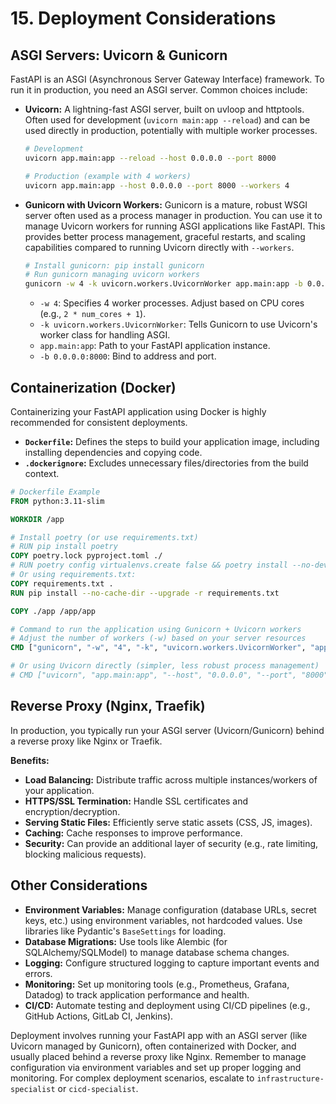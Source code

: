 # 15. Deployment Considerations

## ASGI Servers: Uvicorn & Gunicorn

FastAPI is an ASGI (Asynchronous Server Gateway Interface) framework. To run it in production, you need an ASGI server. Common choices include:

-   **Uvicorn:** A lightning-fast ASGI server, built on uvloop and httptools. Often used for development (`uvicorn main:app --reload`) and can be used directly in production, potentially with multiple worker processes.
    ```bash
    # Development
    uvicorn app.main:app --reload --host 0.0.0.0 --port 8000

    # Production (example with 4 workers)
    uvicorn app.main:app --host 0.0.0.0 --port 8000 --workers 4
    ```
-   **Gunicorn with Uvicorn Workers:** Gunicorn is a mature, robust WSGI server often used as a process manager in production. You can use it to manage Uvicorn workers for running ASGI applications like FastAPI. This provides better process management, graceful restarts, and scaling capabilities compared to running Uvicorn directly with `--workers`.
    ```bash
    # Install gunicorn: pip install gunicorn
    # Run gunicorn managing uvicorn workers
    gunicorn -w 4 -k uvicorn.workers.UvicornWorker app.main:app -b 0.0.0.0:8000
    ```
    -   `-w 4`: Specifies 4 worker processes. Adjust based on CPU cores (e.g., `2 * num_cores + 1`).
    -   `-k uvicorn.workers.UvicornWorker`: Tells Gunicorn to use Uvicorn's worker class for handling ASGI.
    -   `app.main:app`: Path to your FastAPI application instance.
    -   `-b 0.0.0.0:8000`: Bind to address and port.

## Containerization (Docker)

Containerizing your FastAPI application using Docker is highly recommended for consistent deployments.

-   **`Dockerfile`:** Defines the steps to build your application image, including installing dependencies and copying code.
-   **`.dockerignore`:** Excludes unnecessary files/directories from the build context.

```dockerfile
# Dockerfile Example
FROM python:3.11-slim

WORKDIR /app

# Install poetry (or use requirements.txt)
# RUN pip install poetry
COPY poetry.lock pyproject.toml ./
# RUN poetry config virtualenvs.create false && poetry install --no-dev --no-interaction --no-ansi
# Or using requirements.txt:
COPY requirements.txt .
RUN pip install --no-cache-dir --upgrade -r requirements.txt

COPY ./app /app/app

# Command to run the application using Gunicorn + Uvicorn workers
# Adjust the number of workers (-w) based on your server resources
CMD ["gunicorn", "-w", "4", "-k", "uvicorn.workers.UvicornWorker", "app.main:app", "-b", "0.0.0.0:8000"]

# Or using Uvicorn directly (simpler, less robust process management)
# CMD ["uvicorn", "app.main:app", "--host", "0.0.0.0", "--port", "8000"]
```

## Reverse Proxy (Nginx, Traefik)

In production, you typically run your ASGI server (Uvicorn/Gunicorn) behind a reverse proxy like Nginx or Traefik.

**Benefits:**

-   **Load Balancing:** Distribute traffic across multiple instances/workers of your application.
-   **HTTPS/SSL Termination:** Handle SSL certificates and encryption/decryption.
-   **Serving Static Files:** Efficiently serve static assets (CSS, JS, images).
-   **Caching:** Cache responses to improve performance.
-   **Security:** Can provide an additional layer of security (e.g., rate limiting, blocking malicious requests).

## Other Considerations

-   **Environment Variables:** Manage configuration (database URLs, secret keys, etc.) using environment variables, not hardcoded values. Use libraries like Pydantic's `BaseSettings` for loading.
-   **Database Migrations:** Use tools like Alembic (for SQLAlchemy/SQLModel) to manage database schema changes.
-   **Logging:** Configure structured logging to capture important events and errors.
-   **Monitoring:** Set up monitoring tools (e.g., Prometheus, Grafana, Datadog) to track application performance and health.
-   **CI/CD:** Automate testing and deployment using CI/CD pipelines (e.g., GitHub Actions, GitLab CI, Jenkins).

Deployment involves running your FastAPI app with an ASGI server (like Uvicorn managed by Gunicorn), often containerized with Docker, and usually placed behind a reverse proxy like Nginx. Remember to manage configuration via environment variables and set up proper logging and monitoring. For complex deployment scenarios, escalate to `infrastructure-specialist` or `cicd-specialist`.
